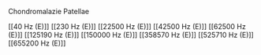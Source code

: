 Chondromalazie Patellae

[[40 Hz (E)]]
[[230 Hz (E)]]
[[22500 Hz (E)]]
[[42500 Hz (E)]]
[[62500 Hz (E)]]
[[125190 Hz (E)]]
[[150000 Hz (E)]]
[[358570 Hz (E)]]
[[525710 Hz (E)]]
[[655200 Hz (E)]]